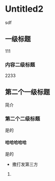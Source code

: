 # Untitled2

sdf

## 一级标题

111





















### 内容二级标题

2233











## 第二个一级标题

简介

### 第二个二级标题

是的

#### 哈哈哈哈哈

是的

* 撒打发第三方

1. 
